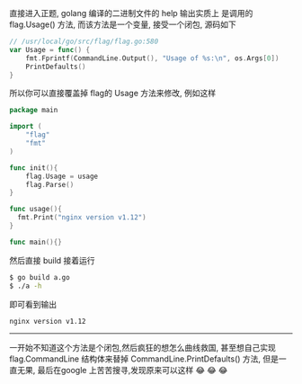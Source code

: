 
直接进入正题, golang 编译的二进制文件的 help 输出实质上 是调用的 flag.Usage() 方法, 而该方法是一个变量, 接受一个闭包, 源码如下
```go
// /usr/local/go/src/flag/flag.go:580
var Usage = func() {
    fmt.Fprintf(CommandLine.Output(), "Usage of %s:\n", os.Args[0])
    PrintDefaults()
}
```

所以你可以直接覆盖掉 flag的 Usage 方法来修改, 例如这样
```go
package main

import (
    "flag"
    "fmt"
)

func init(){
    flag.Usage = usage
    flag.Parse()
}

func usage(){
  fmt.Print("nginx version v1.12")
}

func main(){}
```

然后直接 build 接着运行
```bash
$ go build a.go
$ ./a -h
```

即可看到输出
```
nginx version v1.12
```


-------
一开始不知道这个方法是个闭包,然后疯狂的想怎么曲线救国, 甚至想自己实现 flag.CommandLine 结构体来替掉 CommandLine.PrintDefaults() 方法, 但是一直无果, 最后在google 上苦苦搜寻,发现原来可以这样 :joy: :joy: :joy: